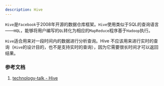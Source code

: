 ```yaml
---
description: Hive
---
```


`Hive`是`Facebook`于2008年开源的数据仓库框架。`Hive`使用类似于SQL的查询语言——`HQL`，能够将用户编写的`QL`转化为相应的`MapReduce`程序基于`Hadoop`执行。

`Hive`适合用来对一段时间内的数据进行分析查询。Hive 不应该用来进行实时的查询（`Hive`的设计目的，也不是支持实时的查询），因为它需要很长时间才可以返回结果。


### 参考文档

1. [technology-talk - Hive](https://github.com/aalansehaiyang/technology-talk/blob/master/middle-software/Hive.md)